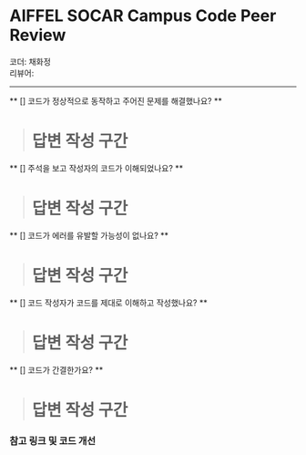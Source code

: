 # AIFFEL SOCAR Campus Code Peer Review


코더: 채화정   
리뷰어:   

- - - - 
** [] 코드가 정상적으로 동작하고 주어진 문제를 해결했나요? **
> # 답변 작성 구간

** [] 주석을 보고 작성자의 코드가 이해되었나요? **
> # 답변 작성 구간

** [] 코드가 에러를 유발할 가능성이 없나요? **
> # 답변 작성 구간

** [] 코드 작성자가 코드를 제대로 이해하고 작성했나요? **
> # 답변 작성 구간

** [] 코드가 간결한가요? **
> # 답변 작성 구간

### 참고 링크 및 코드 개선
